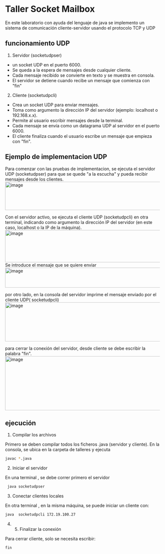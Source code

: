 # Taller Socket Mailbox
En este laboratorio con ayuda del lenguaje de java se implemento un sistema de comunicación cliente-servidor usando el protocolo TCP y UDP 

## funcionamiento UDP 
1. Servidor (socketudpser)
-  un socket UDP en el puerto 6000.
- Se queda a la espera de mensajes desde cualquier cliente.
- Cada mensaje recibido se convierte en texto y se muestra en consola.
- El servidor se detiene cuando recibe un mensaje que comienza con "fin"
2. Cliente (socketudpcli)
- Crea un socket UDP para enviar mensajes.
- Toma como argumento la dirección IP del servidor (ejemplo: localhost o 192.168.x.x).
- Permite al usuario escribir mensajes desde la terminal.
- Cada mensaje se envía como un datagrama UDP al servidor en el puerto 6000.
- El cliente finaliza cuando el usuario escribe un mensaje que empieza con "fin".
## Ejemplo de implementacion UDP
Para comenzar con las pruebas de implementacion,  se ejecuta el servidor UDP (socketudpser) para que se quede "a la escucha" y pueda recibir mensajes desde los clientes.
<img width="663" height="92" alt="image" src="https://github.com/user-attachments/assets/aab27929-571b-45f9-9cac-b78805870a02" />

Con el servidor activo, se ejecuta el cliente UDP (socketudpcli) en otra terminal, indicando como argumento la dirección IP del servidor (en este caso, localhost o la IP de la máquina).
<img width="651" height="105" alt="image" src="https://github.com/user-attachments/assets/01a197f7-34fd-48a1-834d-def32c1e9054" />
Se introduce el mensaje que se quiere enviar 
<img width="639" height="65" alt="image" src="https://github.com/user-attachments/assets/59202498-7545-49dd-a290-384091623f43" />

por otro lado, en la consola del servidor imprime el mensaje enviado por el cliente UDP( socketudpcli)
<img width="585" height="127" alt="image" src="https://github.com/user-attachments/assets/ea93999a-0b00-426a-8901-dbd38029c1f2" />

para cerrar la conexión del servidor, desde cliente se debe escribir la palabra "fin".
<img width="657" height="176" alt="image" src="https://github.com/user-attachments/assets/0e33317c-61e7-4e80-b0a9-d73143bb6cfe" />

## ejecución 
1. Compilar los archivos
   
Primero se deben compilar todos los ficheros .java (servidor y cliente).
En la consola, se ubica en la carpeta de talleres y ejecuta
```bash
javac *.java
```
2. Iniciar el servidor
   
En una terminal , se debe correr primero el servidor
```bash
 java socketudpser
```
3. Conectar clientes locales
   
En otra terminal , en la misma máquina, se puede iniciar un cliente con:
```bash
java  socketudpcli 172.19.100.27
```
4. 5. Finalizar la conexión
   
Para cerrar  cliente, solo se necesita escribir:
```bash
fin
```
